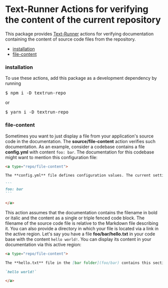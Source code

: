 # Text-Runner Actions for verifying the content of the current repository

This package provides [Text-Runner](https://github.com/kevgo/text-runner)
actions for verifying documentation containing the content of source code files
from the repository.

- [installation](#installation)
- [file-content](#file-content)

### installation

To use these actions, add this package as a development dependency by running

<pre type="npm/install">
$ npm i -D textrun-repo
</pre>

or

<pre type="npm/install">
$ yarn i -D textrun-repo
</pre>

### file-content

Sometimes you want to just display a file from your application's source code in
the documentation. The <b type="action/name-full">source/file-content</b> action
verifies such documentation. As an example, consider a codebase contains a file
<a type="workspace/new-file">**config.yml** with content `foo: bar`</a>. The
documentation for this codebase might want to mention this configuration file:

<a type="extension/run-region">

````markdown
<a type="repo/file-content">

The **config.yml** file defines configuration values. The current settings are:

```
foo: bar
```

</a>
````

</a>

This action assumes that the documentation contains the filename in bold or
italic and the content as a single or triple fenced code block. The filename of
the source code file is relative to the Markdown file describing it. You can
also provide a directory in which your file is located via a link in the active
region. <a type="workspace/new-file"> Let's say you have a file
**foo/bar/hello.txt** in your code base with the content `hello world!`. </a>
You can display its content in your documentation via this active region:

<a type="extension/run-region">

```markdown
<a type="repo/file-content">

The **hello.txt** file in the [bar folder](foo/bar) contains this section:

`hello world!`

</a>
```

</a>
